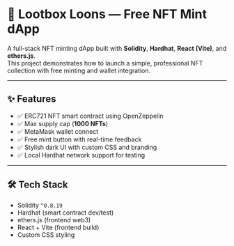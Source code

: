 # 🦆 Lootbox Loons — Free NFT Mint dApp

A full-stack NFT minting dApp built with **Solidity**, **Hardhat**, **React (Vite)**, and **ethers.js**.  
This project demonstrates how to launch a simple, professional NFT collection with free minting and wallet integration.

---

## ✨ Features

- ✅ ERC721 NFT smart contract using OpenZeppelin  
- ✅ Max supply cap (**1000 NFTs**)  
- ✅ MetaMask wallet connect  
- ✅ Free mint button with real-time feedback  
- ✅ Stylish dark UI with custom CSS and branding  
- ✅ Local Hardhat network support for testing  

---

## 🛠 Tech Stack

- Solidity `^0.8.19`  
- Hardhat (smart contract dev/test)  
- ethers.js (frontend web3)  
- React + Vite (frontend build)  
- Custom CSS styling  
